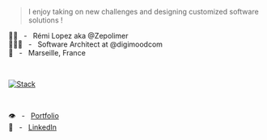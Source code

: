 > I enjoy taking on new challenges and designing customized software solutions !

👋🏼 &nbsp; - &nbsp; Rémi Lopez aka @Zepolimer  
👨🏻‍💻 &nbsp; - &nbsp; Software Architect at @digimoodcom   
📍 &nbsp; - &nbsp; Marseille, France  

<br/>

[![Stack](https://skillicons.dev/icons?i=py,django,ts,react,tailwind,jest,nodejs,mongodb,mysql,postgres,rabbitmq,redis,docker,github,githubactions,sentry,linux,ubuntu&perline=6)](https://skillicons.dev)

<br/>

👁️ &nbsp; - &nbsp; [Portfolio](https://remilopez.com "Go to my personnal portfolio : remilopez.com")  
💬 &nbsp; - &nbsp; [LinkedIn](https://www.linkedin.com/in/remilopez-io "Let's connect")
